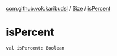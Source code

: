 [com.github.vok.karibudsl](../index.md) / [Size](index.md) / [isPercent](.)

# isPercent

`val isPercent: Boolean`